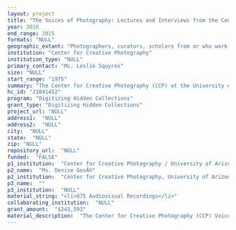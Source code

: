 ```yaml
--- 
layout: project 
title: "The Voices of Photography: Lectures and Interviews from the Center for Creative Photography"
year: 2016
end_range: 2015
formats: "NULL"
geographic_extant: "Photographers, curators, scholars from or who work in Africa, Europe (including Italy, France, Spain, United Kingdom), Japan, Mexico, Middle East (including Afghanistan, Iraq), South America, United Kingdom, United States (all states)"
institution: "Center for Creative Photography"
institution_type: "NULL"
primary_contact: "Ms. Leslie Squyres"
size: "NULL"
start_range: "1975"
summary: "The Center for Creative Photography (CCP) at the University of Arizona proposes a two-year project to digitize 875 videotapes recorded during CCP's forty-year history. The recordings of interviews, lectures, symposia, workshops, and gallery walk-throughs offer insight into the creative process of photographers such as Ansel Adams and Garry Winogrand and perspectives of curators like John Szarkowski and Peter Bunnell. The videos cover photography movements such as pictorialism, modernism, portraiture, and photojournalism. They document the rise of galleries devoted to photography and the formation of photography institutions such as Friends of Photography. They illustrate the importance of photographers as teachers such as Linda Connor and Robert Heinecken. All analog videotapes will be digitized, catalogued, and made searchable on CCP's website, via WorldCat, and YouTube. Scholars, students, and the general public will gain insight into the creative processes behind culturally significant figures in the field of 20th century photography."
hc_id: "21841452"
program: "Digitizing Hidden Collections"
grant_type: "Digitizing Hidden Collections"
project_url: "NULL"
address1:  "NULL"
address2:  "NULL"
city:  "NULL"
state:  "NULL"
zip: "NULL"
repository_url:  "NULL"
funded:  "FALSE"
p1_institution:  "Center for Creative Photography / University of Arizona"
p2_name:  "Ms. Denise GosÃ©"
p2_institution:  "Center for Creative Photography, University of Arizona"
p3_name:  ""
p3_institution:  "NULL"
material_string: "<li>875 Audiovisual Recordings</li>"
collaborating_institution:  "NULL"
grant_amount:  "$243,593"
material_description:  "The Center for Creative Photography (CCP) Voices of Photography collection includes 875 videotapes of interviews, lectures, workshops, and symposia with photographers, curators, and scholars. All videos were recorded at CCP between 1975-2015. CCP was founded in 1975 by photographer Ansel Adams. Its first director, Harold Jones, was also a photographer. CCP has enjoyed a longstanding history of collaboration with the most prominent photographers and photography curators of our time. Artists such as Ansel Adams, Harry Callahan, Louise Dahl-Wolfe, Robert Heinecken, Frederick Sommer, and Garry Winogrand, and curators and scholars such as Peter Bunnell, Beaumont Newhall, John Szarkowski and Beth Gates Warren helped shape CCP's collections and its mission. A tangible record of their visits to CCP exists in videotapes. As primary source materials, the videos document the evolution of artistic careers and growth of the field of photographic history. Galleries devoted exclusively to photography such as Helen Gee's Limelight Gallery, Witkin Gallery, and LIGHT Gallery are documented in the videotapes with lectures by early gallery owners. These first person accounts document the beginning of the photography art market that started in the mid-1970s. Their content will help us better understand the origins of our own era of image proliferation and market growth. Other videotapes document a 1975 CCP workshop with The Friends of Photography (est. in 1968). Ansel Adams, Judy Dater, Robert Heinecken, Frederick Sommer, and Jack Welpott were teachers at the workshop. Judy Dater is the only photographer now living. Other videotapes record symposia dedicated to individual photographers, such as Harry Callahan and Garry Winogrand. Videotapes also document collaborative symposia such as \"Patterns of Influence\" during which photography teachers and/or their students shared teaching methods. Combined, CCPs Voices of Photography videotapes bring together scholars, curators, and photographers to contribute to our understanding of photographic history and the medium."
---
```

